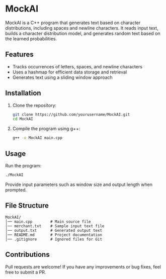 # MockAI

MockAI is a C++ program that generates text based on character distributions, including spaces and newline characters. It reads input text, builds a character distribution model, and generates random text based on the learned probabilities.

## Features
- Tracks occurrences of letters, spaces, and newline characters
- Uses a hashmap for efficient data storage and retrieval
- Generates text using a sliding window approach

## Installation
1. Clone the repository:
   ```sh
   git clone https://github.com/yourusername/MockAI.git
   cd MockAI
   ```
2. Compile the program using g++:
   ```sh
   g++ -o MockAI main.cpp
   ```

## Usage
Run the program:
```sh
./MockAI
```

Provide input parameters such as window size and output length when prompted.

## File Structure
```
MockAI/
│── main.cpp        # Main source file
│── merchant.txt    # Sample input text file
│── output.txt      # Generated output text
│── README.md       # Project documentation
│── .gitignore      # Ignored files for Git
```

## Contributions
Pull requests are welcome! If you have any improvements or bug fixes, feel free to submit a PR.

